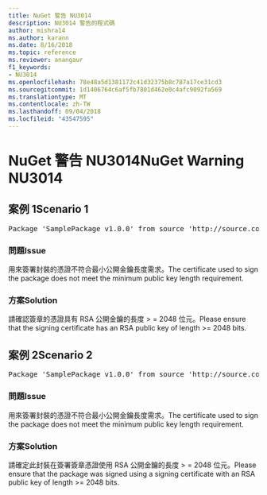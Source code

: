 ```yaml
---
title: NuGet 警告 NU3014
description: NU3014 警告的程式碼
author: mishra14
ms.author: karann
ms.date: 8/16/2018
ms.topic: reference
ms.reviewer: anangaur
f1_keywords:
- NU3014
ms.openlocfilehash: 78e48a5d1381172c41d32375b8c787a17ce31cd3
ms.sourcegitcommit: 1d1406764c6af5fb7801d462e0c4afc9092fa569
ms.translationtype: MT
ms.contentlocale: zh-TW
ms.lasthandoff: 09/04/2018
ms.locfileid: "43547595"
---
```

# <a name="nuget-warning-nu3014"></a><span data-ttu-id="8e4d7-103">NuGet 警告 NU3014</span><span class="sxs-lookup"><span data-stu-id="8e4d7-103">NuGet Warning NU3014</span></span>

## <a name="scenario-1"></a><span data-ttu-id="8e4d7-104">案例 1</span><span class="sxs-lookup"><span data-stu-id="8e4d7-104">Scenario 1</span></span>

<pre>Package 'SamplePackage v1.0.0' from source 'http://source.com/index.json': The signing certificate does not meet a minimum public key length requirement.</pre>

### <a name="issue"></a><span data-ttu-id="8e4d7-105">問題</span><span class="sxs-lookup"><span data-stu-id="8e4d7-105">Issue</span></span>

<span data-ttu-id="8e4d7-106">用來簽署封裝的憑證不符合最小公開金鑰長度需求。</span><span class="sxs-lookup"><span data-stu-id="8e4d7-106">The certificate used to sign the package does not meet the minimum public key length requirement.</span></span>


### <a name="solution"></a><span data-ttu-id="8e4d7-107">方案</span><span class="sxs-lookup"><span data-stu-id="8e4d7-107">Solution</span></span>

<span data-ttu-id="8e4d7-108">請確認簽章的憑證具有 RSA 公開金鑰的長度 > = 2048 位元。</span><span class="sxs-lookup"><span data-stu-id="8e4d7-108">Please ensure that the signing certificate has an RSA public key of length >= 2048 bits.</span></span>



## <a name="scenario-2"></a><span data-ttu-id="8e4d7-109">案例 2</span><span class="sxs-lookup"><span data-stu-id="8e4d7-109">Scenario 2</span></span>

<pre>Package 'SamplePackage v1.0.0' from source 'http://source.com/index.json': The primary signature's certificate does not meet a minimum public key length requirement.</pre>

### <a name="issue"></a><span data-ttu-id="8e4d7-110">問題</span><span class="sxs-lookup"><span data-stu-id="8e4d7-110">Issue</span></span>

<span data-ttu-id="8e4d7-111">用來簽署封裝的憑證不符合最小公開金鑰長度需求。</span><span class="sxs-lookup"><span data-stu-id="8e4d7-111">The certificate used to sign the package does not meet the minimum public key length requirement.</span></span>


### <a name="solution"></a><span data-ttu-id="8e4d7-112">方案</span><span class="sxs-lookup"><span data-stu-id="8e4d7-112">Solution</span></span>

<span data-ttu-id="8e4d7-113">請確定此封裝在簽署簽章憑證使用 RSA 公開金鑰的長度 > = 2048 位元。</span><span class="sxs-lookup"><span data-stu-id="8e4d7-113">Please ensure that the package was signed using a signing certificate with an RSA public key of length >= 2048 bits.</span></span>


